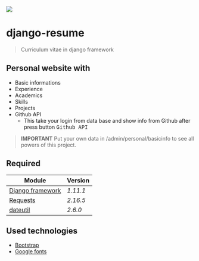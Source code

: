 <img aligh="left" src="https://camo.githubusercontent.com/c2ed0c1d8ac1a5ebbe7281923d42b50b7962912c/68747470733a2f2f696d672e736869656c64732e696f2f62616467652f707974686f6e2d332e362d626c75652e737667"/>


django-resume
=============
> Curriculum vitae in django framework


Personal website with
----------------------
- Basic informations
- Experience
- Academics
- Skills
- Projects
- Github API
    - This take your login from data base and show info from Github after 
    press button <kbd>Github API</kbd>


> **IMPORTANT** 
> Put your own data in <i class="icon-cog"></i> /admin/personal/basicinfo to
 see all powers of this project. 


Required
--------
Module                                                          | Version
-------                                                         |--------
[Django framework](https://www.djangoproject.com/)              |_1.11.1_
[Requests](http://docs.python-requests.org/)                    |_2.16.5_
[dateutil](http://dateutil.readthedocs.io)                      |_2.6.0_

Used technologies
------------------
- [Bootstrap](https://getbootstrap.com/)
- [Google fonts](https://fonts.google.com/)
 